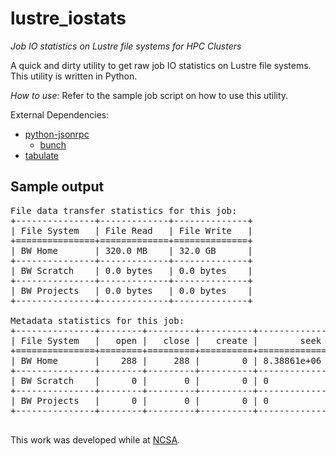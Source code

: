 lustre_iostats
==============

_Job IO statistics on Lustre file systems for HPC Clusters_

A quick and dirty utility to get raw job IO statistics on Lustre file systems. This utility is written in Python.

*How to use:*
Refer to the sample job script on how to use this utility.

External Dependencies:

* [python-jsonrpc](https://pypi.python.org/pypi/python-jsonrpc/)
    * [bunch](https://pypi.python.org/pypi/bunch/1.0.1)
* [tabulate](https://pypi.python.org/pypi/tabulate/0.7.2)


Sample output
-------------
<pre>
File data transfer statistics for this job:
+---------------+-------------+--------------+
| File System   | File Read   | File Write   |
+===============+=============+==============+
| BW Home       | 320.0 MB    | 32.0 GB      |
+---------------+-------------+--------------+
| BW Scratch    | 0.0 bytes   | 0.0 bytes    |
+---------------+-------------+--------------+
| BW Projects   | 0.0 bytes   | 0.0 bytes    |
+---------------+-------------+--------------+

Metadata statistics for this job:
+---------------+--------+---------+----------+-------------+---------+-----------+---------+
| File System   |   open |   close |   create |        seek |   fsync |   getattr |   mkdir |
+===============+========+=========+==========+=============+=========+===========+=========+
| BW Home       |    288 |     288 |        0 | 8.38861e+06 |       0 |       576 |       0 |
+---------------+--------+---------+----------+-------------+---------+-----------+---------+
| BW Scratch    |      0 |       0 |        0 | 0           |       0 |         0 |       0 |
+---------------+--------+---------+----------+-------------+---------+-----------+---------+
| BW Projects   |      0 |       0 |        0 | 0           |       0 |         0 |       0 |
+---------------+--------+---------+----------+-------------+---------+-----------+---------+

</pre>

This work was developed while at [NCSA](http://www.ncsa.illinois.edu).
